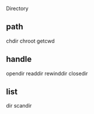 Directory


## path

chdir
chroot
getcwd


## handle

opendir
readdir
rewinddir
closedir


## list

dir
scandir
